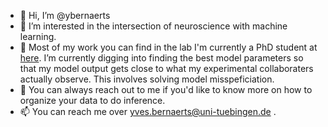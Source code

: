 - 👋 Hi, I’m @ybernaerts
- 👀 I’m interested in the intersection of neuroscience with machine learning.
- 🌱 Most of my work you can find in the lab I'm currently a PhD student at [here](https://github.com/berenslab). I’m currently digging into finding the best model parameters
      so that my model output gets close to what my experimental collaboraters actually observe. This involves solving model misspeficiation.
- 💞️ You can always reach out to me if you'd like to know more on how to organize your data to do inference.
- 📫 You can reach me over yves.bernaerts@uni-tuebingen.de .

<!---
ybernaerts/ybernaerts is a ✨ special ✨ repository because its `README.md` (this file) appears on your GitHub profile.
You can click the Preview link to take a look at your changes.
--->

